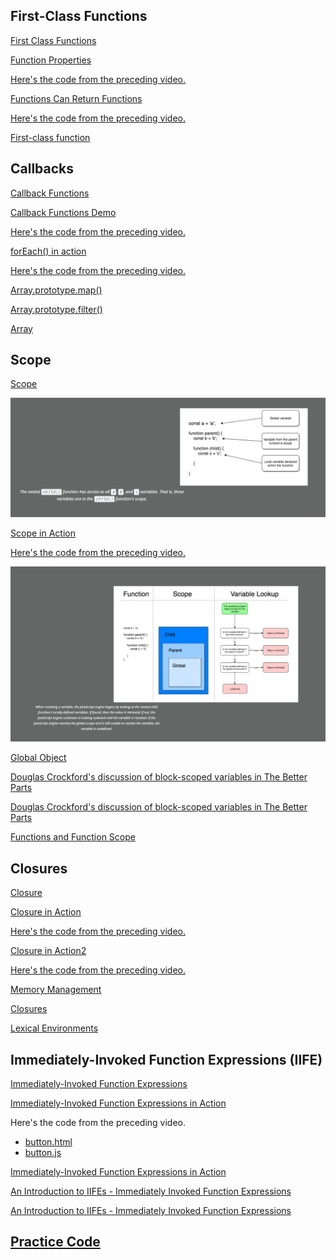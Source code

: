 ## First-Class Functions

<a href='https://youtu.be/8VjddoyyG1Q' target='_blank'>First Class Functions</a>

<a href='https://youtu.be/FpT_U0pOB-c' target='_blank'>Function Properties</a>

<a href='https://github.com/udacity/OOJS-screencasts/blob/master/L2-functions-at-runtime/4-functions-are-first-class-functions-demo.js' target='_blank'>Here's the code from the preceding video.</a>

<a href='https://youtu.be/tKzF0-cDblg' target='_blank'>Functions Can Return Functions</a>

<a href='https://github.com/udacity/OOJS-screencasts/blob/master/L2-functions-at-runtime/9-returning-functions-demo.js' target='_blank'>Here's the code from the preceding video.</a>

<a href='https://en.wikipedia.org/wiki/First-class_function' target='_blank'>First-class function</a>

## Callbacks

<a href='https://youtu.be/pJfiPKKiu9Q' target='_blank'>Callback Functions</a>

<a href='https://youtu.be/nXPC4YTKdZg' target='_blank'>Callback Functions Demo</a>

<a href='https://github.com/udacity/OOJS-screencasts/blob/master/L2-functions-at-runtime/16-callback-demo.js' target='_blank'>Here's the code from the preceding video.</a>

<a href='https://github.com/udacity/OOJS-screencasts/blob/master/L2-functions-at-runtime/22-forEach-demo.js' target='_blank'>forEach() in action</a>

<a href='https://github.com/udacity/OOJS-screencasts/blob/master/L2-functions-at-runtime/22-forEach-demo.js' target='_blank'>Here's the code from the preceding video.</a>

<a href='https://developer.mozilla.org/en-US/docs/Web/JavaScript/Reference/Global_Objects/Array/map' target='_blank'>Array.prototype.map()</a>

<a href='https://developer.mozilla.org/en-US/docs/Web/JavaScript/Reference/Global_Objects/Array/filter' target='_blank'>Array.prototype.filter()</a>

<a href='https://developer.mozilla.org/en-US/docs/Web/JavaScript/Reference/Global_Objects/Array' target='_blank'>Array</a>

## Scope

<a href='https://youtu.be/EZ3owNzefF4' target='_blank'>Scope</a>

![Scope](https://github.com/budostylz/The-Art-of-JavaScript/blob/master/Object%20Oriented%20JavaScript/Functions%20at%20Runtime/scope.PNG "Scope")

<a href='https://youtu.be/1OcdRnbiepI' target='_blank'>Scope in Action</a>

<a href='https://github.com/udacity/OOJS-screencasts/blob/master/L2-functions-at-runtime/35-scope-demo.js' target='_blank'>Here's the code from the preceding video.</a>

![Scope](https://github.com/budostylz/The-Art-of-JavaScript/blob/master/Object%20Oriented%20JavaScript/Functions%20at%20Runtime/scope2.PNG "Scope")

<a href='https://developer.mozilla.org/en-US/docs/Glossary/Global_object' target='_blank'>Global Object</a>

<a href='https://www.youtube.com/watch?v=Ji6NHEnNHcA&t=26m9s' target='_blank'>Douglas Crockford's discussion of block-scoped variables in The Better Parts</a>

<a href='https://developer.mozilla.org/en-US/docs/Web/JavaScript/Reference/Statements/block#Description' target='_blank'>Douglas Crockford's discussion of block-scoped variables in The Better Parts</a>

<a href='https://developer.mozilla.org/en-US/docs/Web/JavaScript/Reference/Functions' target='_blank'>Functions and Function Scope</a>

## Closures

<a href='https://youtu.be/qSUqXlJ3CII' target='_blank'>Closure</a>

<a href='https://youtu.be/dCcypTP_LEg' target='_blank'>Closure in Action</a>

<a href='https://github.com/udacity/OOJS-screencasts/blob/master/L2-functions-at-runtime/53-closure-demo-1.js' target='_blank'>Here's the code from the preceding video.</a>


<a href='https://youtu.be/ojZBKgCv83s' target='_blank'>Closure in Action2</a>

<a href='https://github.com/udacity/OOJS-screencasts/blob/master/L2-functions-at-runtime/57-closure-demo-2.js' target='_blank'>Here's the code from the preceding video.</a>

<a href='https://developer.mozilla.org/en-US/docs/Web/JavaScript/Memory_Management' target='_blank'>Memory Management</a>

<a href='https://developer.mozilla.org/en-US/docs/Web/JavaScript/Closures' target='_blank'>Closures</a>

<a href='http://es5.github.io/#x10.2' target='_blank'>Lexical Environments</a>


## Immediately-Invoked Function Expressions (IIFE)

<a href='https://youtu.be/jHrk_5erjxE' target='_blank'>Immediately-Invoked Function Expressions</a>

<a href='https://youtu.be/lowdzRLtNKg' target='_blank'>Immediately-Invoked Function Expressions in Action</a>


Here's the code from the preceding video.

<ul>
    <li><a href='https://github.com/udacity/OOJS-screencasts/blob/master/L2-functions-at-runtime/button.html' target='_blank'>button.html</a></li>
    <li><a href='https://github.com/udacity/OOJS-screencasts/blob/master/L2-functions-at-runtime/button.js' target='_blank'>button.js</a></li>
</ul>

<a href='https://javascriptweblog.wordpress.com/2010/07/06/function-declarations-vs-function-expressions' target='_blank'>Immediately-Invoked Function Expressions in Action</a>

<a href='http://adripofjavascript.com/blog/drips/an-introduction-to-iffes-immediately-invoked-function-expressions.html' target='_blank'>An Introduction to IIFEs - Immediately Invoked Function Expressions</a>

<a href='http://benalman.com/news/2010/11/immediately-invoked-function-expression/' target='_blank'>An Introduction to IIFEs - Immediately Invoked Function Expressions</a>



























































## <a href='https://github.com/budostylz/The-Art-of-JavaScript/blob/master/Object%20Oriented%20JavaScript/Functions%20at%20Runtime/practice.js' target='_blank'>Practice Code</a>






































